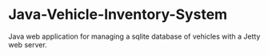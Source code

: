 # Java-Vehicle-Inventory-System
Java web application for managing a sqlite database of vehicles with a Jetty web server.
